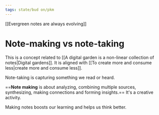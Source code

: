 ```yaml
---
tags: state/bud on/pkm
---
```


[[Evergreen notes are always evolving]]

# Note-making vs note-taking

This is a concept related to [[A digital garden is a non-linear collection of notes|Digital gardens]]. It is aligned with [[To create more and consume less|create more and consume less]].

Note-taking is capturing something we read or heard. 

==**Note making** is about analyzing, combining multiple sources, synthesizing, making connections and forming insights.== It's a creative activity.

Making notes boosts our learning and helps us think better.